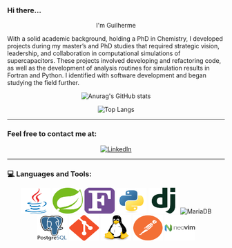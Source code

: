 ### Hi there...

<p align="center">I'm Guilherme</p>

With a solid academic background, holding a PhD in Chemistry, I developed projects during my master’s and PhD studies that required strategic vision, leadership, and collaboration in computational simulations of supercapacitors. These projects involved developing and refactoring code, as well as the development of analysis routines for simulation results in Fortran and Python. I identified with software development and began studying the field further.

<div align="center"> 
  
![Anurag's GitHub stats](https://github-readme-stats.vercel.app/api?username=GuiFerreira11&&hide=issues,stars&show_icons=true&hide_title=true&rank_icon=github&include_all_commits=true&theme=tokyonight)

![Top Langs](https://github-readme-stats.vercel.app/api/top-langs/?username=GuiFerreira11&hide=javascript,html,css,scss,perl,jupyter%20notebook&layout=compact&theme=tokyonight)

</div>

---

### Feel free to contact me at:
<div align="center">
  
[![LinkedIn](https://img.shields.io/badge/LinkedIn-0077B5?style=for-the-badge&logo=linkedin&logoColor=white)](https://www.linkedin.com/in/guilhermeferreirap/)

</div>

---

### :computer: Languages and Tools:

<div align="center">

<img src="https://raw.githubusercontent.com/devicons/devicon/master/icons/java/java-original.svg" alt="Java" height="60" width="70">
<img src="https://raw.githubusercontent.com/devicons/devicon/refs/heads/master/icons/spring/spring-original.svg" alt="Spring" height="60" width="70">
<img src="https://raw.githubusercontent.com/devicons/devicon/refs/heads/master/icons/fortran/fortran-original.svg" alt="Fortran" height="60" width="70">
<img src="https://raw.githubusercontent.com/devicons/devicon/master/icons/python/python-original.svg" alt="Python" height="60" width="70">
<img src="https://raw.githubusercontent.com/devicons/devicon/refs/heads/master/icons/django/django-plain.svg" alt="Django" height="60" width="70">
<img src="https://www.vectorlogo.zone/logos/mariadb/mariadb-icon.svg" alt="MariaDB" height="60" width="70">
<img src="https://raw.githubusercontent.com/devicons/devicon/master/icons/postgresql/postgresql-original-wordmark.svg" alt="PostgreSQL" height="60" width="70">
<img src="https://raw.githubusercontent.com/devicons/devicon/refs/heads/master/icons/git/git-original.svg" alt="Git" height="60" width="70">
<img src="https://raw.githubusercontent.com/devicons/devicon/master/icons/linux/linux-original.svg" alt="Linux" height="60" width="70">
<img src="https://raw.githubusercontent.com/devicons/devicon/refs/heads/master/icons/postman/postman-original.svg" alt="Postman" height="60" width="70">
<img src="https://raw.githubusercontent.com/devicons/devicon/refs/heads/master/icons/neovim/neovim-original-wordmark.svg" alt="Neovim" height="60" width="70">

</div>

